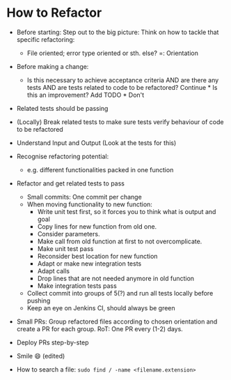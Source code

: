 # How to Refactor

* Before starting: Step out to the big picture: Think on how to tackle that specific refactoring: 
    * File oriented; error type oriented or sth. else? =: Orientation
* Before making a change: 
    * Is this necessary to achieve acceptance criteria AND are there any tests AND are tests related to code to be refactored? Continue
          * Is this an improvement? Add TODO
               * Don't 
* Related tests should be passing
* (Locally) Break related tests to make sure tests verify behaviour of code to be refactored
* Understand Input and Output (Look at the tests for this)
* Recognise refactoring potential:
   * e.g. different functionalities packed in one function
* Refactor and get related tests to pass
   * Small commits: One commit per change
   * When moving functionality to new function:
       * Write unit test first, so it forces you to think what is output and goal
       * Copy lines for new function from old one.
       * Consider parameters.
       * Make call from old function at first to not overcomplicate.
       * Make unit test pass
       * Reconsider best location for new function
       * Adapt or make new integration tests
       * Adapt calls
       * Drop lines that are not needed anymore in old function
       * Make integration tests pass
   * Collect commit into groups of 5(?) and run all tests locally before pushing
   * Keep an eye on Jenkins CI, should always be green
* Small PRs: Group refactored files according to chosen orientation and create a PR for each group. RoT: One PR every (1-2) days.
* Deploy PRs step-by-step
* Smile :smile: (edited)

* How to search a file: `sudo find / -name <filename.extension>`
